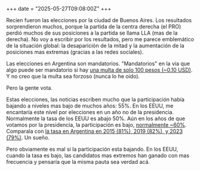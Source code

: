 +++
date = "2025-05-27T09:08:00Z"
+++

Recíen fueron las elecciones por la ciudad de Buenos Aires. Los resultados sorprendieron muchos, porque la partida de la centra derecha (el PRO) perdió muchos de sus posiciones a la partida se llama LLA (mas de la derecha). No voy a escribir por los resultados, pero me parece emblemático de la situación global: la desaparición de la mitad y la aumentación de la posiciones mas extremas (gracias a las redes sociales).

Las elecciones en Argentina son mandatorios. "Mandatorios" en la via que algo puede ser mandatorio si hay [una multa de solo 100 pesos (~0.10 USD)](https://www.argentina.gob.ar/interior/observatorioelectoral/registro-de-infractores). Y no creo que la multa sea forzoso (nunca lo he oido).

Pero la gente vota.

Estas elecciones, las noticias escriben mucho que la participación había bajando a niveles mas bajo de muchos años: 55%. En los EEUU, me encantaría este nivel por elecciones en un año no de la presidencia. Normalmente la tasa de los EEUU es abajo 50%. Aún en los años de que votamos por la presidencia, la participación es bajo, [normalmente ~60%](https://www.presidency.ucsb.edu/statistics/data/voter-turnout-in-presidential-elections). Comparala con [la tasa en Argentina en 2015 (81%), 2019 (82%), y 2023 (79%)](https://www.idea.int/data-tools/data/country?country=11&database_theme=293). Un sueño.

Pero obviamente es mal si la participación esta bajando. En los EEUU, cuando la tasa es bajo, las candidatos mas extremos han ganado con mas frecuencia y pensaría que la misma pauta sea verdad acá.
